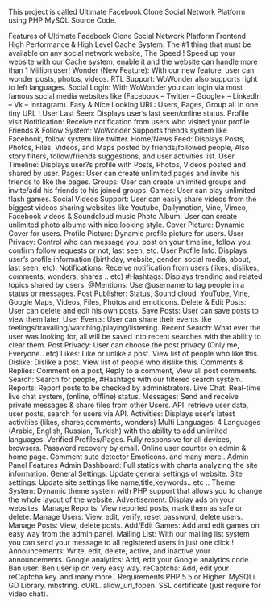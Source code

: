 This project is called Ultimate Facebook Clone Social Network Platform using PHP MySQL Source Code.

Features of Ultimate Facebook Clone Social Network Platform
Frontend
High Performance & High Level Cache System: The #1 thing that must be available on any social network website, The Speed ! Speed up your website with our Cache system, enable it and the website can handle more than 1 Million user!
Wonder (New Feature): With our new feature, user can wonder posts, photos, videos.
RTL Support: WoWonder also supports right to left languages.
Social Login: With WoWonder you can login via most famous social media websites like (Facebook – Twitter – Google+ – LinkedIn – Vk – Instagram).
Easy & Nice Looking URL: Users, Pages, Group all in one tiny URL !
User Last Seen: Displays user’s last seen/online status.
Profile visit Notification: Receive notification from users who visited your profile.
Friends & Follow System: WoWonder Supports friends system like Facebook, follow system like twitter.
Home/News Feed: Displays Posts, Photos, Files, Videos, and Maps posted by friends/followed people, Also story filters, follow/friends suggestions, and user activities list.
User Timeline: Displays user?s profile with Posts, Photos, Videos posted and shared by user.
Pages: User can create unlimited pages and invite his friends to like the pages.
Groups: User can create unlimited groups and invite/add his friends to his joined groups.
Games: User can play unlimited flash games.
Social Videos Support: User can easily share videos from the biggest videos sharing websites like Youtube, Dailymotion, Vine, Vimeo, Facebook videos & Soundcloud music
Photo Album: User can create unlimited photo albums with nice looking style.
Cover Picture: Dynamic Cover for users.
Profile Picture: Dynamic profile picture for users.
User Privacy: Control who can message you, post on your timeline, follow you, confirm follow requests or not, last seen, etc.
User Profile Info: Displays user’s profile information (birthday, website, gender, social media, about, last seen, etc).
Notifications: Receive notification from users (likes, dislikes, comments, wonders, shares .. etc)
#Hashtags: Displays trending and related topics shared by users.
@Mentions: Use @username to tag people in a status or messages.
Post Publisher: Status, Sound cloud, YouTube, Vine, Google Maps, Videos, Files, Photos and emoticons.
Delete & Edit Posts: User can delete and edit his own posts.
Save Posts: User can save posts to view them later.
User Events: User can share their events like feelings/travailing/watching/playing/listening.
Recent Search: What ever the user was looking for, all will be saved into recent searches with the ability to clear them.
Post Privacy: User can choose the post privacy (Only me, Everyone.. etc)
Likes: Like or unlike a post. View list of people who like this.
Dislike: Dislike a post. View list of people who dislike this.
Comments & Replies: Comment on a post, Reply to a comment, View all post comments.
Search: Search for people, #Hashtags with our filtered search system.
Reports: Report posts to be checked by administrators.
Live Chat: Real-time live chat system, (online, offline) status.
Messages: Send and receive private messages & share files from other Users.
API: retrieve user data, user posts, search for users via API.
Activities: Displays user’s latest activities (likes, shares,comments, wonders)
Multi Languages: 4 Languages (Arabic, English, Russian, Turkish) with the ability to add unlimited languages.
Verified Profiles/Pages.
Fully responsive for all devices, browsers.
Password recovery by email.
Online user counter on admin & home page.
Comment auto detector
Emoticons.
and many more..
Admin Panel Features
Admin Dashboard: Full statics with charts analyzing the site information.
General Settings: Update general settings of website.
Site settings: Update site settings like name,title,keywords.. etc ..
Theme System: Dynamic theme system with PHP support that allows you to change the whole layout of the website.
Advertisement: Display ads on your websites.
Manage Reports: View reported posts, mark them as safe or delete.
Manage Users: View, edit, verify, reset password, delete users.
Manage Posts: View, delete posts.
Add/Edit Games: Add and edit games on easy way from the admin panel.
Mailing List: With our mailing list system you can send your message to all registered users in just one click !
Announcements: Write, edit, delete, active, and inactive your announcements.
Google analytics: Add, edit your Google analytics code.
Ban user: Ben user ip on very easy way.
reCaptcha: Add, edit your reCaptcha key.
and many more..
Requirements
PHP 5.5 or Higher.
MySQLi.
GD Library.
mbstring.
cURL.
allow_url_fopen.
SSL certificate (just require for video chat).
